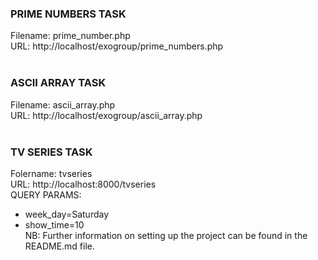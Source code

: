 ### PRIME NUMBERS TASK
Filename: prime_number.php <br>
URL: http://localhost/exogroup/prime_numbers.php <br><br>

### ASCII ARRAY TASK
Filename: ascii_array.php <br>
URL: http://localhost/exogroup/ascii_array.php <br><br>


### TV SERIES TASK
Folername: tvseries <br>
URL: http://localhost:8000/tvseries <br>
QUERY PARAMS: <br>
* week_day=Saturday 
* show_time=10 <br>
NB: Further information on setting up the project can be found in the README.md file.